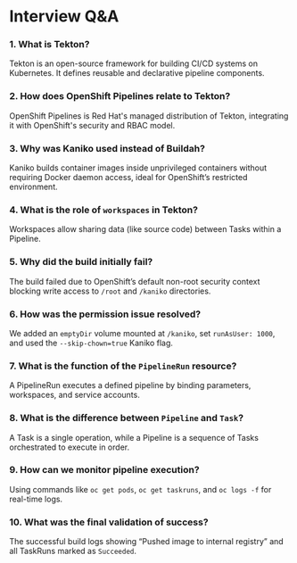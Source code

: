 # Interview Q&A

### 1. What is Tekton?
Tekton is an open-source framework for building CI/CD systems on Kubernetes. It defines reusable and declarative pipeline components.

### 2. How does OpenShift Pipelines relate to Tekton?
OpenShift Pipelines is Red Hat's managed distribution of Tekton, integrating it with OpenShift's security and RBAC model.

### 3. Why was Kaniko used instead of Buildah?
Kaniko builds container images inside unprivileged containers without requiring Docker daemon access, ideal for OpenShift’s restricted environment.

### 4. What is the role of `workspaces` in Tekton?
Workspaces allow sharing data (like source code) between Tasks within a Pipeline.

### 5. Why did the build initially fail?
The build failed due to OpenShift’s default non-root security context blocking write access to `/root` and `/kaniko` directories.

### 6. How was the permission issue resolved?
We added an `emptyDir` volume mounted at `/kaniko`, set `runAsUser: 1000`, and used the `--skip-chown=true` Kaniko flag.

### 7. What is the function of the `PipelineRun` resource?
A PipelineRun executes a defined pipeline by binding parameters, workspaces, and service accounts.

### 8. What is the difference between `Pipeline` and `Task`?
A Task is a single operation, while a Pipeline is a sequence of Tasks orchestrated to execute in order.

### 9. How can we monitor pipeline execution?
Using commands like `oc get pods`, `oc get taskruns`, and `oc logs -f` for real-time logs.

### 10. What was the final validation of success?
The successful build logs showing “Pushed image to internal registry” and all TaskRuns marked as `Succeeded`.
